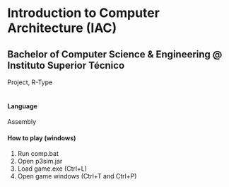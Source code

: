# Introduction to Computer Architecture (IAC)
## Bachelor of Computer Science & Engineering @ Instituto Superior Técnico
Project, R-Type
<br><br>
#### Language
Assembly
#### How to play (windows)
1. Run comp.bat
2. Open p3sim.jar
3. Load game.exe (Ctrl+L)
3. Open game windows (Ctrl+T and Ctrl+P)
